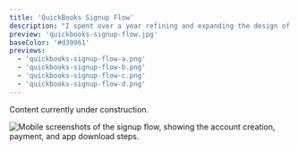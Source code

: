 ```yaml
---
title: 'QuickBooks Signup Flow'
description: "I spent over a year refining and expanding the design of the QuickBooks signup flow for global markets while making it responsive."
preview: 'quickbooks-signup-flow.jpg'
baseColor: '#d39961'
previews:
  - 'quickbooks-signup-flow-a.png'
  - 'quickbooks-signup-flow-b.png'
  - 'quickbooks-signup-flow-c.png'
  - 'quickbooks-signup-flow-d.png'
---
```


Content currently under construction.

![Mobile screenshots of the signup flow, showing the account creation, payment, and app download steps.](projects/quickbooks-signup-flow/sui.png "6144x3930xno-rounding")
